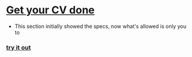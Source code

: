 
# [Get your CV done]([https://velvet-jedi.github.io/CV_APP/](https://cvapp-velvet-jedis-projects.vercel.app/))


- This section initially showed the specs, now what's allowed is only you to 
### [try it out](https://cvapp-velvet-jedis-projects.vercel.app/)


